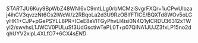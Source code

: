 $START$JU6Kuy9BpWbZ48WNI6vC9mtLLg0rbMCMziSvgrFXQr+1uCPwUlbzaj4ihCV3qvzzNt6Cs2IWcW/z2RBqoLa2d3U9RzOBIfFTlCE/BQXTd8WOv5oLGyHK1+CJP+pGePSYLL8PR+ICeE8eVlTGyPhvLl4isi0N4Q1yICRDU36312xTWyI2/swvhsL1JWCV0PULuSf3UdGsctiwTePL0T+p07QiNA1JUJZ3fxLP15no2dqhUYV2xipL4XLfO7+6CX4s$END$